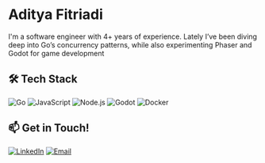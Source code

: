 # **Aditya Fitriadi**  
I'm a software engineer with 4+ years of experience. Lately I’ve been diving deep into Go’s concurrency patterns, while also experimenting Phaser and Godot for game development 

## 🛠️ Tech Stack
![Go](https://img.shields.io/badge/Go-00ADD8?logo=go&logoColor=white)
![JavaScript](https://img.shields.io/badge/JavaScript-F7DF1E?logo=javascript&logoColor=white)
![Node.js](https://img.shields.io/badge/Node.js-339933?logo=node.js&logoColor=white)
![Godot](https://img.shields.io/badge/Godot-478CBF?logo=godot-engine&logoColor=white)
![Docker](https://img.shields.io/badge/Docker-2496ED?logo=docker&logoColor=white)

## 📫 Get in Touch!
<p>
  <a href="https://linkedin.com/in/aditya-fitriadi"><img src="https://img.shields.io/badge/LinkedIn-0A66C2?logo=linkedin&logoColor=white" alt="LinkedIn"></a>
  <a href="mailto:dev@adityafitriadi.com"><img src="https://img.shields.io/badge/Email-D14836?logo=gmail&logoColor=white" alt="Email"></a>
</p>
